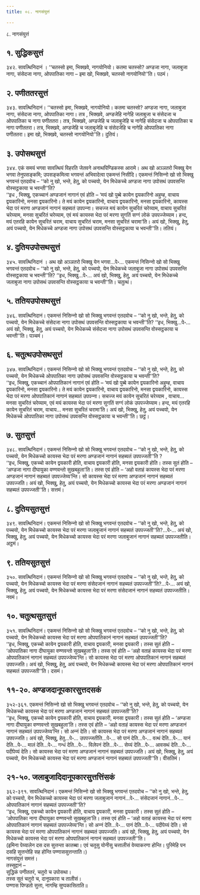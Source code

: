```yaml
---
title: ०८. नागसंयुत्तं

---
```

८. नागसंयुत्तं  


## १. सुद्धिकसुत्तं

३४२. सावत्थिनिदानं । ‘‘चतस्सो इमा, भिक्खवे, नागयोनियो। कतमा चतस्सो? अण्डजा नागा, जलाबुजा नागा, संसेदजा नागा, ओपपातिका नागा – इमा खो, भिक्खवे, चतस्सो नागयोनियो’’ति। पठमं।  


## २. पणीततरसुत्तं

३४३. सावत्थिनिदानं। ‘‘चतस्सो इमा, भिक्खवे, नागयोनियो। कतमा चतस्सो? अण्डजा नागा, जलाबुजा नागा, संसेदजा नागा, ओपपातिका नागा। तत्र , भिक्खवे, अण्डजेहि नागेहि जलाबुजा च संसेदजा च ओपपातिका च नागा पणीततरा। तत्र, भिक्खवे, अण्डजेहि च जलाबुजेहि च नागेहि संसेदजा च ओपपातिका च नागा पणीततरा। तत्र, भिक्खवे, अण्डजेहि च जलाबुजेहि च संसेदजेहि च नागेहि ओपपातिका नागा पणीततरा। इमा खो, भिक्खवे, चतस्सो नागयोनियो’’ति। दुतियं।  


## ३. उपोसथसुत्तं

३४४. एकं समयं भगवा सावत्थियं विहरति जेतवने अनाथपिण्डिकस्स आरामे। अथ खो अञ्‍ञतरो भिक्खु येन भगवा तेनुपसङ्कमि; उपसङ्कमित्वा भगवन्तं अभिवादेत्वा एकमन्तं निसीदि। एकमन्तं निसिन्‍नो खो सो भिक्खु भगवन्तं एतदवोच – ‘‘को नु खो, भन्ते, हेतु, को पच्‍चयो, येन मिधेकच्‍चे अण्डजा नागा उपोसथं उपवसन्ति वोस्सट्ठकाया च भवन्ती’’ति?  
‘‘इध , भिक्खु, एकच्‍चानं अण्डजानं नागानं एवं होति – ‘मयं खो पुब्बे कायेन द्वयकारिनो अहुम्ह, वाचाय द्वयकारिनो, मनसा द्वयकारिनो। ते मयं कायेन द्वयकारिनो, वाचाय द्वयकारिनो, मनसा द्वयकारिनो, कायस्स भेदा परं मरणा अण्डजानं नागानं सहब्यतं उपपन्‍ना। सचज्‍ज मयं कायेन सुचरितं चरेय्याम, वाचाय सुचरितं चरेय्याम, मनसा सुचरितं चरेय्याम, एवं मयं कायस्स भेदा परं मरणा सुगतिं सग्गं लोकं उपपज्‍जेय्याम। हन्द, मयं एतरहि कायेन सुचरितं चराम, वाचाय सुचरितं चराम, मनसा सुचरितं चरामा’ति। अयं खो, भिक्खु, हेतु, अयं पच्‍चयो, येन मिधेकच्‍चे अण्डजा नागा उपोसथं उपवसन्ति वोस्सट्ठकाया च भवन्ती’’ति। ततियं।  


## ४. दुतियउपोसथसुत्तं

३४५. सावत्थिनिदानं । अथ खो अञ्‍ञतरो भिक्खु येन भगवा…पे॰… एकमन्तं निसिन्‍नो खो सो भिक्खु भगवन्तं एतदवोच – ‘‘को नु खो, भन्ते, हेतु, को पच्‍चयो, येन मिधेकच्‍चे जलाबुजा नागा उपोसथं उपवसन्ति वोस्सट्ठकाया च भवन्ती’’ति? ‘‘इध, भिक्खु…पे॰… अयं खो, भिक्खु, हेतु, अयं पच्‍चयो, येन मिधेकच्‍चे जलाबुजा नागा उपोसथं उपवसन्ति वोस्सट्ठकाया च भवन्ती’’ति। चतुत्थं।  


## ५. ततियउपोसथसुत्तं

३४६. सावत्थिनिदानं। एकमन्तं निसिन्‍नो खो सो भिक्खु भगवन्तं एतदवोच – ‘‘को नु खो, भन्ते, हेतु, को पच्‍चयो, येन मिधेकच्‍चे संसेदजा नागा उपोसथं उपवसन्ति वोस्सट्ठकाया च भवन्ती’’ति? ‘‘इध, भिक्खु…पे॰… अयं खो, भिक्खु, हेतु, अयं पच्‍चयो, येन मिधेकच्‍चे संसेदजा नागा उपोसथं उपवसन्ति वोस्सट्ठकाया च भवन्ती’’ति। पञ्‍चमं।  


## ६. चतुत्थउपोसथसुत्तं

३४७. सावत्थिनिदानं। एकमन्तं निसिन्‍नो खो सो भिक्खु भगवन्तं एतदवोच – ‘‘को नु खो, भन्ते, हेतु, को पच्‍चयो, येन मिधेकच्‍चे ओपपातिका नागा उपोसथं उपवसन्ति वोस्सट्ठकाया च भवन्ती’’ति?  
‘‘इध, भिक्खु, एकच्‍चानं ओपपातिकानं नागानं एवं होति – ‘मयं खो पुब्बे कायेन द्वयकारिनो अहुम्ह, वाचाय द्वयकारिनो, मनसा द्वयकारिनो। ते मयं कायेन द्वयकारिनो, वाचाय द्वयकारिनो, मनसा द्वयकारिनो, कायस्स भेदा परं मरणा ओपपातिकानं नागानं सहब्यतं उपपन्‍ना। सचज्‍ज मयं कायेन सुचरितं चरेय्याम , वाचाय… मनसा सुचरितं चरेय्याम, एवं मयं कायस्स भेदा परं मरणा सुगतिं सग्गं लोकं उपपज्‍जेय्याम। हन्द, मयं एतरहि कायेन सुचरितं चराम, वाचाय… मनसा सुचरितं चरामा’ति। अयं खो, भिक्खु, हेतु, अयं पच्‍चयो, येन मिधेकच्‍चे ओपपातिका नागा उपोसथं उपवसन्ति वोस्सट्ठकाया च भवन्ती’’ति। छट्ठं।  


## ७. सुतसुत्तं

३४८. सावत्थिनिदानं। एकमन्तं निसिन्‍नो खो सो भिक्खु भगवन्तं एतदवोच – ‘‘को नु खो, भन्ते, हेतु, को पच्‍चयो, येन मिधेकच्‍चो कायस्स भेदा परं मरणा अण्डजानं नागानं सहब्यतं उपपज्‍जती’’ति ?  
‘‘इध, भिक्खु, एकच्‍चो कायेन द्वयकारी होति, वाचाय द्वयकारी होति, मनसा द्वयकारी होति। तस्स सुतं होति – ‘अण्डजा नागा दीघायुका वण्णवन्तो सुखबहुला’ति। तस्स एवं होति – ‘अहो वताहं कायस्स भेदा परं मरणा अण्डजानं नागानं सहब्यतं उपपज्‍जेय्य’न्ति। सो कायस्स भेदा परं मरणा अण्डजानं नागानं सहब्यतं उपपज्‍जति। अयं खो, भिक्खु, हेतु, अयं पच्‍चयो, येन मिधेकच्‍चो कायस्स भेदा परं मरणा अण्डजानं नागानं सहब्यतं उपपज्‍जती’’ति। सत्तमं।  


## ८. दुतियसुतसुत्तं

३४९. सावत्थिनिदानं। एकमन्तं निसिन्‍नो खो सो भिक्खु भगवन्तं एतदवोच – ‘‘को नु खो, भन्ते, हेतु, को पच्‍चयो, येन मिधेकच्‍चो कायस्स भेदा परं मरणा जलाबुजानं नागानं सहब्यतं उपपज्‍जती’’ति?…पे॰… अयं खो, भिक्खु, हेतु, अयं पच्‍चयो, येन मिधेकच्‍चो कायस्स भेदा परं मरणा जलाबुजानं नागानं सहब्यतं उपपज्‍जतीति। अट्ठमं।  


## ९. ततियसुतसुत्तं

३५०. सावत्थिनिदानं। एकमन्तं निसिन्‍नो खो सो भिक्खु भगवन्तं एतदवोच – ‘‘को नु खो, भन्ते, हेतु, को पच्‍चयो, येन मिधेकच्‍चो कायस्स भेदा परं मरणा संसेदजानं नागानं सहब्यतं उपपज्‍जती’’ति?…पे॰… अयं खो, भिक्खु, हेतु, अयं पच्‍चयो, येन मिधेकच्‍चो कायस्स भेदा परं मरणा संसेदजानं नागानं सहब्यतं उपपज्‍जतीति। नवमं।  


## १०. चतुत्थसुतसुत्तं

३५१. सावत्थिनिदानं। एकमन्तं निसिन्‍नो खो सो भिक्खु भगवन्तं एतदवोच – ‘‘को नु खो, भन्ते, हेतु, को पच्‍चयो, येन मिधेकच्‍चो कायस्स भेदा परं मरणा ओपपातिकानं नागानं सहब्यतं उपपज्‍जती’’ति?  
‘‘इध, भिक्खु, एकच्‍चो कायेन द्वयकारी होति, वाचाय द्वयकारी, मनसा द्वयकारी। तस्स सुतं होति – ‘ओपपातिका नागा दीघायुका वण्णवन्तो सुखबहुला’ति। तस्स एवं होति – ‘अहो वताहं कायस्स भेदा परं मरणा ओपपातिकानं नागानं सहब्यतं उपपज्‍जेय्य’न्ति। सो कायस्स भेदा परं मरणा ओपपातिकानं नागानं सहब्यतं उपपज्‍जति। अयं खो, भिक्खु, हेतु, अयं पच्‍चयो, येन मिधेकच्‍चो कायस्स भेदा परं मरणा ओपपातिकानं नागानं सहब्यतं उपपज्‍जती’’ति। दसमं।  


## ११-२०. अण्डजदानूपकारसुत्तदसकं

३५२-३६१. एकमन्तं निसिन्‍नो खो सो भिक्खु भगवन्तं एतदवोच – ‘‘को नु खो, भन्ते, हेतु, को पच्‍चयो, येन मिधेकच्‍चो कायस्स भेदा परं मरणा अण्डजानं नागानं सहब्यतं उपपज्‍जती’’ति?  
‘‘इध, भिक्खु, एकच्‍चो कायेन द्वयकारी होति, वाचाय द्वयकारी, मनसा द्वयकारी। तस्स सुतं होति – ‘अण्डजा नागा दीघायुका वण्णवन्तो सुखबहुला’ति। तस्स एवं होति – ‘अहो वताहं कायस्स भेदा परं मरणा अण्डजानं नागानं सहब्यतं उपपज्‍जेय्य’न्ति। सो अन्‍नं देति। सो कायस्स भेदा परं मरणा अण्डजानं नागानं सहब्यतं उपपज्‍जति। अयं खो, भिक्खु, हेतु…पे॰… उपपज्‍जतीति…पे॰… सो पानं देति…पे॰… वत्थं देति…पे॰… यानं देति…पे॰… मालं देति…पे॰… गन्धं देति…पे॰… विलेपनं देति…पे॰… सेय्यं देति…पे॰… आवसथं देति…पे॰… पदीपेय्यं देति। सो कायस्स भेदा परं मरणा अण्डजानं नागानं सहब्यतं उपपज्‍जति। अयं खो, भिक्खु, हेतु, अयं पच्‍चयो, येन मिधेकच्‍चो कायस्स भेदा परं मरणा अण्डजानं नागानं सहब्यतं उपपज्‍जती’’ति। वीसतिमं।  


## २१-५०. जलाबुजादिदानूपकारसुत्तत्तिंसकं

३६२-३९१. सावत्थिनिदानं। एकमन्तं निसिन्‍नो खो सो भिक्खु भगवन्तं एतदवोच – ‘‘को नु खो, भन्ते, हेतु, को पच्‍चयो, येन मिधेकच्‍चो कायस्स भेदा परं मरणा जलाबुजानं नागानं…पे॰… संसेदजानं नागानं…पे॰… ओपपातिकानं नागानं सहब्यतं उपपज्‍जती’’ति?  
‘‘इध, भिक्खु, एकच्‍चो कायेन द्वयकारी होति, वाचाय द्वयकारी, मनसा द्वयकारी। तस्स सुतं होति – ‘ओपपातिका नागा दीघायुका वण्णवन्तो सुखबहुला’ति। तस्स एवं होति – ‘अहो वताहं कायस्स भेदा परं मरणा ओपपातिकानं नागानं सहब्यतं उपपज्‍जेय्य’न्ति। सो अन्‍नं देति…पे॰… पानं देति…पे॰… पदीपेय्यं देति। सो कायस्स भेदा परं मरणा ओपपातिकानं नागानं सहब्यतं उपपज्‍जति। अयं खो, भिक्खु, हेतु, अयं पच्‍चयो, येन मिधेकच्‍चो कायस्स भेदा परं मरणा ओपपातिकानं नागानं सहब्यतं उपपज्‍जती’’ति।  
(इमिना पेय्यालेन दस दस सुत्तन्ता कातब्बा। एवं चतूसु योनीसु चत्तालीसं वेय्याकरणा होन्ति। पुरिमेहि पन दसहि सुत्तन्तेहि सह होन्ति पण्णाससुत्तन्ताति।)  
नागसंयुत्तं समत्तं।  
तस्सुद्दानं –  
सुद्धिकं पणीततरं, चतुरो च उपोसथा।  
तस्स सुतं चतुरो च, दानूपकारा च तालीसं।  
पण्णास पिण्डतो सुत्ता, नागम्हि सुप्पकासिताति॥  
